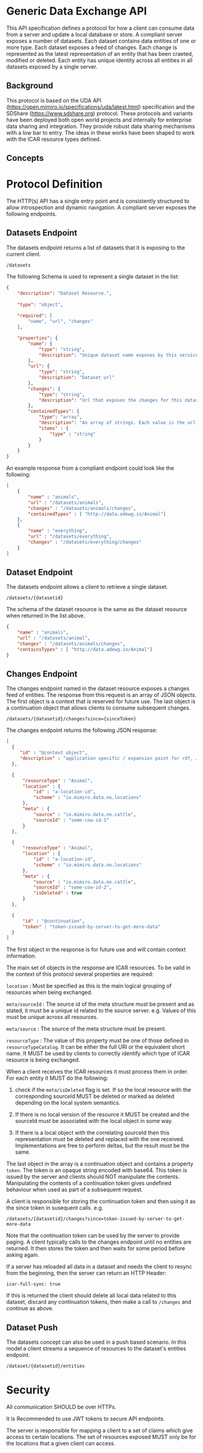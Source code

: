 # Generic Data Exchange API

This API specification defines a protocol for how a client can consume data from a server and update a local database or store. A compliant server exposes a number of datasets. Each dataset contains data entities of one or more type. Each dataset exposes a feed of changes. Each change is represented as the latest representation of an entity that has been craeted, modified or deleted. Each entity has unique identity across all entities in all datasets exposed by a single server.

## Background

This protocol is based on the UDA API (https://open.mimiro.io/specifications/uda/latest.html) specification and the SDShare (https://www.sdshare.org) protocol. These protocols and variants have been deployed both open world projects and internally for enterprise data sharing and integration. They provide robust data sharing mechanisms with a low bar to entry. The ideas in these works have been shaped to work with the ICAR resource types defined.  

## Concepts

# Protocol Definition

The HTTP(s) API has a single entry point and is consistently structured to allow introspection and dynamic navigation. A compliant server exposes the following endpoints.

## Datasets Endpoint

The datasets endpoint returns a list of datasets that it is exposing to the current client. 

`/datasets` 

The following Schema is used to represent a single dataset in the list:

```json
{
    "description": "Dataset Resource.",
    
    "type": "object",
    
    "required": [
        "name", "url", "changes"
    ],

    "properties": {
        "name": {
            "type": "string",
            "description": "Unique dataset name exposes by this service endpoint."
        },
        "url": {
            "type": "string",
            "description": "Dataset url"
        },
        "changes": {
            "type": "string",
            "description": "Url that exposes the changes for this dataset"
        },
        "containedTypes": {
            "type": "array",
            "description": "An array of strings. Each value is the url or shortname of the resource types exposed by this dataset.",
            "items" : {
                "type" : "string"
            }
        }
    }
}
```

An example response from a compliant endpoint could look like the following:

```json
[
    {
        "name" : "animals",
        "url" : "/datasets/animals",
        "changes" : "/datasets/animals/changes",
        "containedTypes" : [ "http://data.adewg.io/Animal"]
    },
    {
        "name" : "everything",
        "url" : "/datasets/everything",
        "changes" : "/datasets/everything/changes"
    }
]
```

## Dataset Endpoint

The datasets endpoint allows a client to retrieve a single dataset. 

`/datasets/{datasetid}`

The schema of the dataset resource is the same as the dataset resource when returned in the list above.

```json
{
    "name" : "animals",
    "url" : "/datasets/animal",
    "changes" : "/datasets/animals/changes",
    "containsTypes" : [ "http://data.adewg.io/Animal"]
}
```

## Changes Endpoint

The changes endpoint named in the dataset resource exposes a changes feed of entities. The response from this request is an array of JSON objects. The first object is a context that is reserved for future use. The last object is a continuation object that allows clients to consume subsequent changes. 

`/datasets/{datasetid}/changes?since={sinceToken}`

The changes endpoint returns the following JSON response:

```json
[
  {
     "id" : "@context object",
     "description" : "application specific / expansion point for rdf, JSON-LD and Entity Graph Data Model" 
  },

  {
      "resourceType" : "Animal",
      "location" : {
          "id" : "a-location-id",
          "scheme" : "io.mimiro.data.no.locations"
      },
      "meta" : {
          "source" : "io.mimiro.data.no.cattle",
          "sourceId" : "some-cow-id-1"
      }
  },

  {
      "resourceType" : "Animal",
      "location" : {
          "id" : "a-location-id",
          "scheme" : "io.mimiro.data.no.locations"
      },
      "meta" : {
          "source" : "io.mimiro.data.no.cattle",
          "sourceId" : "some-cow-id-2",
          "isDeleted" : true
      }
  },

  {
      "id" : "@continuation",
      "token" : "token-issued-by-server-to-get-more-data"
  }
]
```

The first object in the response is for future use and will contain context information. 

The main set of objects in the response are ICAR resources. To be valid in the context of this protocol several properties are required:

`location` : Must be specified as this is the main logical grouping of resources when being exchanged.

`meta/sourceId` : The source id of the meta structure must be present and as stated, it must be a unique id related to the source server. e.g. Values of this must be unique across all resources.

`meta/source` : The source of the meta structure must be present.

`resourceType` : The value of this property must be one of those defined in `resourceTypeCatalog`. It can be either the full URI or the equivalent short name. It MUST be used by clients to correctly identify which type of ICAR resource is being exchanged.

When a client receives the ICAR resources it must process them in order. For each entity it MUST do the following: 

1. check if the `meta/isDeleted` flag is set. If so the local resource with the corresponding sourceId MUST be deleted or marked as deleted depending on the local system semantics.

2. If there is no local version of the resource it MUST be created and the sourceId must be associated with the local object in some way. 

3. If there is a local object with the correlating sourceId then this representation must be deleted and replaced with the one received. Implementations are free to perform deltas, but the result must be the same. 


The last object in the array is a continuation object and contains a property `token`. The token is an opaque string encoded with base64. This token is issued by the server and clients should NOT manipulate the contents. Manipulating the contents of a continuation token gives undefined behaviour when used as part of a subsequent request. 

A client is responsible for storing the continuation token and then using it as the since token in susequent calls. e.g.

`/datasets/{datasetid}/changes?since=token-issued-by-server-to-get-more-data`

Note that the continuation token can be used by the server to provide paging. A client typically calls to the changes endpoint until no entities are returned. It then stores the token and then waits for some period before asking again. 

If a server has reloaded all data in a dataset and needs the client to resync from the beginning, then the server can return an HTTP Header:

`icar-full-sync: true`

If this is returned the client should delete all local data related to this dataset, discard any continuation tokens, then make a call to `/changes` and continue as above.

## Dataset Push 

The datasets concept can also be used in a push based scenario. In this model a client streams a sequence of resources to the dataset's entities endpoint. 

`/dataset/{datasetid}/entities`

# Security

All communication SHOULD be over HTTPs.

It is Recommended to use JWT tokens to secure API endpoints. 

The server is responsible for mapping a client to a set of claims which give access to certain locations. The set of resources exposed MUST only be for the locations that a given client can access. 